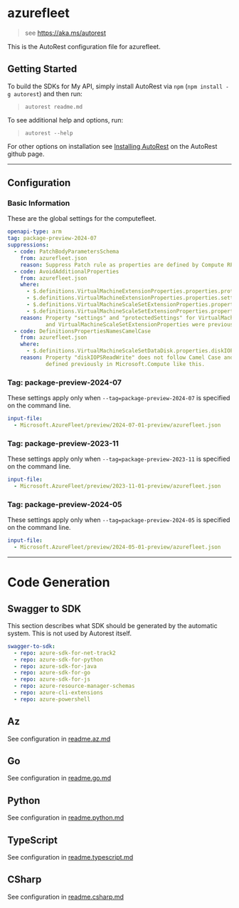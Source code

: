 # azurefleet

> see https://aka.ms/autorest

This is the AutoRest configuration file for azurefleet.

## Getting Started

To build the SDKs for My API, simply install AutoRest via `npm` (`npm install -g autorest`) and then run:

> `autorest readme.md`

To see additional help and options, run:

> `autorest --help`

For other options on installation see [Installing AutoRest](https://aka.ms/autorest/install) on the AutoRest github page.

---

## Configuration

### Basic Information

These are the global settings for the computefleet.

```yaml
openapi-type: arm
tag: package-preview-2024-07
suppressions:
  - code: PatchBodyParametersSchema
    from: azurefleet.json
    reason: Suppress Patch rule as properties are defined by Compute RP and cannot be changed in AzureFleet.
  - code: AvoidAdditionalProperties
    from: azurefleet.json
    where:
      - $.definitions.VirtualMachineExtensionProperties.properties.protectedSettings
      - $.definitions.VirtualMachineExtensionProperties.properties.settings
      - $.definitions.VirtualMachineScaleSetExtensionProperties.properties.protectedSettings
      - $.definitions.VirtualMachineScaleSetExtensionProperties.properties.settings
    reason: Property "settings" and "protectedSettings" for VirtualMachineExtension 
            and VirtualMachineScaleSetExtensionProperties were previously defined like an empty object.
  - code: DefinitionsPropertiesNamesCamelCase
    from: azurefleet.json
    where:
      - $.definitions.VirtualMachineScaleSetDataDisk.properties.diskIOPSReadWrite
    reason: Property "diskIOPSReadWrite" does not follow Camel Case and can't be changed as it is being 
            defined previously in Microsoft.Compute like this.
```

### Tag: package-preview-2024-07

These settings apply only when `--tag=package-preview-2024-07` is specified on the command line.

```yaml $(tag) == 'package-preview-2024-07'
input-file:
  - Microsoft.AzureFleet/preview/2024-07-01-preview/azurefleet.json
```


### Tag: package-preview-2023-11

These settings apply only when `--tag=package-preview-2023-11` is specified on the command line.

```yaml $(tag) == 'package-preview-2023-11'
input-file:
  - Microsoft.AzureFleet/preview/2023-11-01-preview/azurefleet.json
```

### Tag: package-preview-2024-05

These settings apply only when `--tag=package-preview-2024-05` is specified on the command line.

```yaml $(tag) == 'package-preview-2024-05'
input-file:
  - Microsoft.AzureFleet/preview/2024-05-01-preview/azurefleet.json
```

---

# Code Generation

## Swagger to SDK

This section describes what SDK should be generated by the automatic system.
This is not used by Autorest itself.

```yaml $(swagger-to-sdk)
swagger-to-sdk:
  - repo: azure-sdk-for-net-track2
  - repo: azure-sdk-for-python
  - repo: azure-sdk-for-java
  - repo: azure-sdk-for-go
  - repo: azure-sdk-for-js
  - repo: azure-resource-manager-schemas
  - repo: azure-cli-extensions
  - repo: azure-powershell
```

## Az

See configuration in [readme.az.md](./readme.az.md)

## Go

See configuration in [readme.go.md](./readme.go.md)

## Python

See configuration in [readme.python.md](./readme.python.md)

## TypeScript

See configuration in [readme.typescript.md](./readme.typescript.md)

## CSharp

See configuration in [readme.csharp.md](./readme.csharp.md)
